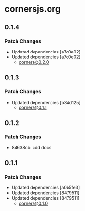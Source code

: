 # cornersjs.org

## 0.1.4

### Patch Changes

- Updated dependencies [a7c0e02]
- Updated dependencies [a7c0e02]
  - corners@0.2.0

## 0.1.3

### Patch Changes

- Updated dependencies [b34d125]
  - corners@0.1.1

## 0.1.2

### Patch Changes

- 84638cb: add docs

## 0.1.1

### Patch Changes

- Updated dependencies [a0b5fe3]
- Updated dependencies [8479511]
- Updated dependencies [8479511]
  - corners@0.1.0
